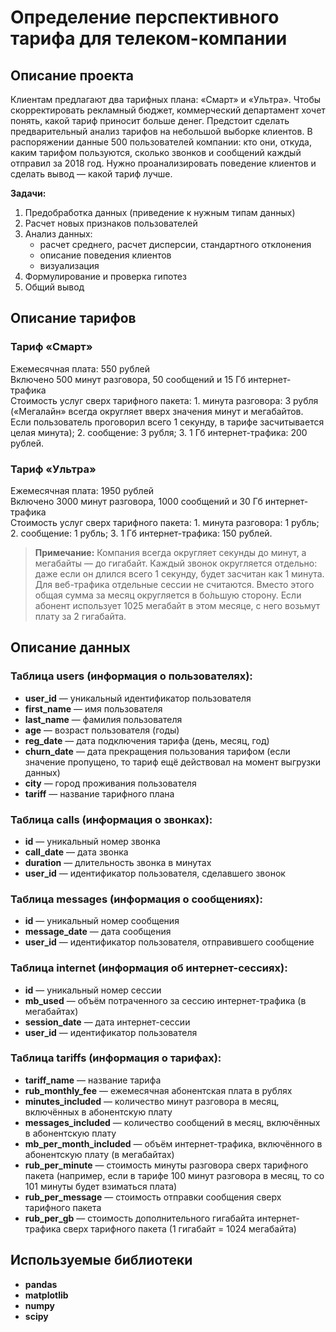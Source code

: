# Определение перспективного тарифа для телеком-компании
## Описание проекта

Клиентам предлагают два тарифных плана: «Смарт» и «Ультра». Чтобы скорректировать рекламный бюджет, коммерческий департамент хочет понять, какой тариф приносит больше денег.
Предстоит сделать предварительный анализ тарифов на небольшой выборке клиентов. В распоряжении данные 500 пользователей компании: кто они, откуда, каким тарифом пользуются, сколько звонков и сообщений каждый отправил за 2018 год. Нужно проанализировать поведение клиентов и сделать вывод — какой тариф лучше.

**Задачи:**
1.	Предобработка данных (приведение к нужным типам данных)
2.	Расчет новых признаков пользователей
3.	Анализ данных:
    + расчет среднего, расчет дисперсии, стандартного отклонения
    + описание поведения клиентов
    + визуализация
4.  Формулирование и проверка гипотез
5.  Общий вывод


## Описание тарифов


### Тариф «Смарт»

Ежемесячная плата: 550 рублей  
Включено 500 минут разговора, 50 сообщений и 15 Гб интернет-трафика  
Стоимость услуг сверх тарифного пакета: 1. минута разговора: 3 рубля («Мегалайн» всегда округляет вверх значения минут и мегабайтов. Если пользователь проговорил всего 1 секунду, в тарифе засчитывается целая минута); 2. сообщение: 3 рубля; 3. 1 Гб интернет-трафика: 200 рублей.


### Тариф «Ультра»

Ежемесячная плата: 1950 рублей  
Включено 3000 минут разговора, 1000 сообщений и 30 Гб интернет-трафика  
Стоимость услуг сверх тарифного пакета: 1. минута разговора: 1 рубль; 2. сообщение: 1 рубль; 3. 1 Гб интернет-трафика: 150 рублей.


> **Примечание:**
Компания всегда округляет секунды до минут, а мегабайты — до гигабайт. Каждый звонок округляется отдельно: даже если он длился всего 1 секунду, будет засчитан как 1 минута.
Для веб-трафика отдельные сессии не считаются. Вместо этого общая сумма за месяц округляется в бо́льшую сторону. Если абонент использует 1025 мегабайт в этом месяце, с него возьмут плату за 2 гигабайта.

## Описание данных


### Таблица users (информация о пользователях):

+ **user_id** — уникальный идентификатор пользователя  
+ **first_name** — имя пользователя  
+ **last_name** — фамилия пользователя  
+ **age** — возраст пользователя (годы)  
+ **reg_date** — дата подключения тарифа (день, месяц, год)  
+ **churn_date** — дата прекращения пользования тарифом (если значение пропущено, то тариф ещё действовал на момент выгрузки данных)  
+ **city** — город проживания пользователя  
+ **tariff** — название тарифного плана


### Таблица calls (информация о звонках):

+ **id** — уникальный номер звонка  
+ **call_date** — дата звонка  
+ **duration** — длительность звонка в минутах  
+ **user_id** — идентификатор пользователя, сделавшего звонок


### Таблица messages (информация о сообщениях):

+ **id** — уникальный номер сообщения  
+ **message_date** — дата сообщения  
+ **user_id** — идентификатор пользователя, отправившего сообщение


### Таблица internet (информация об интернет-сессиях):

+ **id** — уникальный номер сессии  
+ **mb_used** — объём потраченного за сессию интернет-трафика (в мегабайтах)  
+ **session_date** — дата интернет-сессии  
+ **user_id** — идентификатор пользователя


### Таблица tariffs (информация о тарифах):

+ **tariff_name** — название тарифа  
+ **rub_monthly_fee** — ежемесячная абонентская плата в рублях  
+ **minutes_included** — количество минут разговора в месяц, включённых в абонентскую плату  
+ **messages_included** — количество сообщений в месяц, включённых в абонентскую плату  
+ **mb_per_month_included** — объём интернет-трафика, включённого в абонентскую плату (в мегабайтах)  
+ **rub_per_minute** — стоимость минуты разговора сверх тарифного пакета (например, если в тарифе 100 минут разговора в месяц, то со 101 минуты будет взиматься плата)  
+ **rub_per_message** — стоимость отправки сообщения сверх тарифного пакета  
+ **rub_per_gb** — стоимость дополнительного гигабайта интернет-трафика сверх тарифного пакета (1 гигабайт = 1024 мегабайта)

## Используемые библиотеки
+ **pandas**
+ **matplotlib**
+ **numpy**
+ **scipy**

